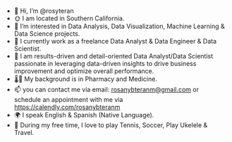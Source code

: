 - 👋 Hi, I’m @rosyteran
- 🌞 I am located in Southern California. 
- 👀 I’m interested in Data Analysis, Data Visualization, Machine Learning & Data Science projects. 
- 🌱 I currently work as a freelance Data Analyst & Data Engineer & Data Scientist. 
- 🎯 I am results-driven and detail-oriented Data Analyst/Data Scientist passionate in leveraging data-driven insights to drive business improvement and optimize overall performance. 
- 🌡️🏥 My background is in Pharmacy and Medicine. 
- 📫 you can contact me via email: rosanybteranm@gmail.com or schedule an appointment with me via https://calendly.com/rosanybteranm
- 🌍 I speak English & Spanish (Native Language). 
- 🎾 During my free time, I love to play Tennis, Soccer, Play Ukelele & Travel. 
